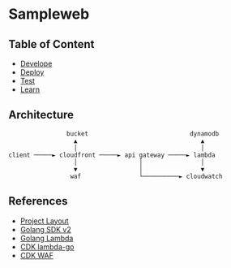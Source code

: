 # Sampleweb

## Table of Content

- [Develope](docs/DEVELOP.md)
- [Deploy](docs/DEPLOY.md)
- [Test](docs/TEST.md)
- [Learn](docs/LEARN.md)

## Architecture
```
                bucket                            dynamodb
                  ▲                                  ▲
                  │                                  │
client ─────► cloudfront ─────► api gateway ─────► lambda
                  │                 │                │
                  ▼                 │                ▼
                 waf                └──────────► cloudwatch
```

## References
- [Project Layout](https://github.com/golang-standards/project-layout)
- [Golang SDK v2](https://pkg.go.dev/github.com/aws/aws-sdk-go-v2)
- [Golang Lambda](https://docs.aws.amazon.com/lambda/latest/dg/lambda-golang.html)
- [CDK lambda-go](https://docs.aws.amazon.com/cdk/api/latest/typescript/api/aws-lambda-go.html)
- [CDK WAF](https://github.com/cdk-patterns/serverless/blob/main/the-waf-apigateway/typescript/lib/api-gateway-stack.ts)
